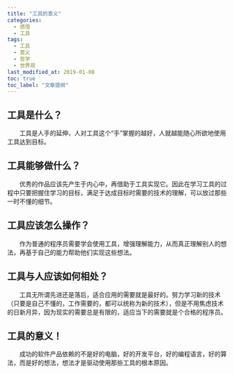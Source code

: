 ```yaml
---
title: "工具的意义"
categories:
  - 感悟
  - 工具
tags:
  - 工具
  - 意义
  - 哲学
  - 世界观
last_modified_at: 2019-01-08
toc: true
toc_label: "文章提纲"
---
```


## 工具是什么？
　　工具是人手的延伸，人对工具这个“手”掌握的越好，人就越能随心所欲地使用工具达到目标。

## 工具能够做什么？
　　优秀的作品应该先产生于内心中，再借助于工具实现它。因此在学习工具的过程中只要把握住学习的目标，满足于达成目标时需要的技术的理解，可以放过那些一时不懂的细节。

## 工具应该怎么操作？
　　作为普通的程序员需要学会使用工具，增强理解能力，从而真正理解别人的想法，再基于自己的能力帮助他们实现这些想法。

## 工具与人应该如何相处？
　　工具无所谓先进还是落后，适合应用的需要就是最好的。努力学习新的技术（只要是自己不懂的，工作需要的，都可以统称为新的技术），但是不用焦虑技术的日新月异，因为现实的需要总是有限的，适应当下的需要就是个合格的程序员。

## 工具的意义！
　　成功的软件产品依赖的不是好的电脑，好的开发平台，好的编程语言，好的算法，而是好的想法，想法才是驱动使用那些工具的根本原因。